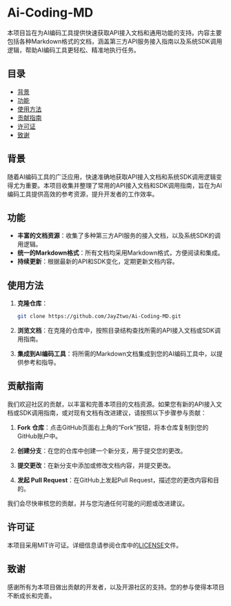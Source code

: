 # Ai-Coding-MD

本项目旨在为AI编码工具提供快速获取API接入文档和通用功能的支持。内容主要包括各种Markdown格式的文档，涵盖第三方API服务接入指南以及系统SDK调用逻辑，帮助AI编码工具更轻松、精准地执行任务。

## 目录

- [背景](#背景)
- [功能](#功能)
- [使用方法](#使用方法)
- [贡献指南](#贡献指南)
- [许可证](#许可证)
- [致谢](#致谢)

## 背景

随着AI编码工具的广泛应用，快速准确地获取API接入文档和系统SDK调用逻辑变得尤为重要。本项目收集并整理了常用的API接入文档和SDK调用指南，旨在为AI编码工具提供高效的参考资源，提升开发者的工作效率。

## 功能

- **丰富的文档资源**：收集了多种第三方API服务的接入文档，以及系统SDK的调用逻辑。
- **统一的Markdown格式**：所有文档均采用Markdown格式，方便阅读和集成。
- **持续更新**：根据最新的API和SDK变化，定期更新文档内容。

## 使用方法

1. **克隆仓库**：

   ```bash
   git clone https://github.com/JayZtwo/Ai-Coding-MD.git
   ```

2. **浏览文档**：在克隆的仓库中，按照目录结构查找所需的API接入文档或SDK调用指南。

3. **集成到AI编码工具**：将所需的Markdown文档集成到您的AI编码工具中，以提供参考和指导。

## 贡献指南

我们欢迎社区的贡献，以丰富和完善本项目的文档资源。如果您有新的API接入文档或SDK调用指南，或对现有文档有改进建议，请按照以下步骤参与贡献：

1. **Fork 仓库**：点击GitHub页面右上角的“Fork”按钮，将本仓库复制到您的GitHub账户中。

2. **创建分支**：在您的仓库中创建一个新分支，用于提交您的更改。

3. **提交更改**：在新分支中添加或修改文档内容，并提交更改。

4. **发起 Pull Request**：在GitHub上发起Pull Request，描述您的更改内容和目的。

我们会尽快审核您的贡献，并与您沟通任何可能的问题或改进建议。

## 许可证

本项目采用MIT许可证。详细信息请参阅仓库中的[LICENSE](LICENSE)文件。

## 致谢

感谢所有为本项目做出贡献的开发者，以及开源社区的支持。您的参与使得本项目不断成长和完善。

